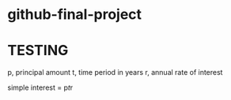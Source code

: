 # github-final-project
# TESTING
   p, principal amount
   t, time period in years
   r, annual rate of interest
   
   simple interest = p*t*r
